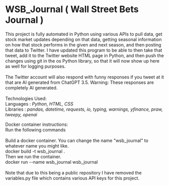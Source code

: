 # WSB_Journal ( Wall Street Bets Journal )

This project is fully automated in Python using various APIs to pull data, get stock market updates depending on that data, getting seasonal information on how that stock performs in the given and next season, and then posting that data to Twitter. I have updated this program to be able to then take that tweet, add it to the Twitter website HTML page in Python, and then push the changes using git in the os Python library, so that it will now show up here as well for logging purposes.<br>
<br>
The Twitter account will also respond with funny responses if you tweet at it that are AI generated from ChatGPT 3.5. Warning: These responses are completely AI generated.<br>
<br>
Technologies Used:
<br>
Languages : <i> Python, HTML, CSS </i>
<br>
Libraries : <i> pandas, datetime, requests, io, typing, warnings, yfinance, praw, tweepy, openai </i>
<br>

Docker container instructions:<br>
Run the following commands<br>
<br>
Build a docker container. You can change the name "wsb_journal" to whatever name you might like.<br>
docker build -t wsb_journal .
<br>
Then we run the container.<br>
docker run --name wsb_journal wsb_journal<br>
<br>
Note that due to this being a public repository I have removed the variables.py file which contains various API keys for this project.